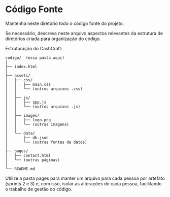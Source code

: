 # Código Fonte

Mantenha neste diretório todo o código fonte do projeto.

Se necessário, descreva neste arquivo aspectos relevantes da estrutura de diretórios criada para organização do código.

Estruturação do CashCraft:

```plaintext
codigo/  (essa pasta aqui)
│
├── index.html
│
├── assets/
│   ├── css/
│   │   ├── main.css
│   │   └── (outros arquivos .css)
│   │
│   ├── js/
│   │   ├── app.js
│   │   └── (outros arquivos .js)
│   │
│   ├── images/
│   │   ├── logo.png
│   │   └── (outras imagens)
│   │
│   └── data/
│       ├── db.json
│       └── (outras fontes de datos)
│
├── pages/
│   ├── contact.html
│   └── (outras páginas)
│
└── README.md
```

Utilize a pasta pages para manter um arquivo para cada pessoa por artefato (sprints 2 e 3) e, com isso, isolar as alterações de cada pessoa, facilitando o trabalho de gestão do código.
